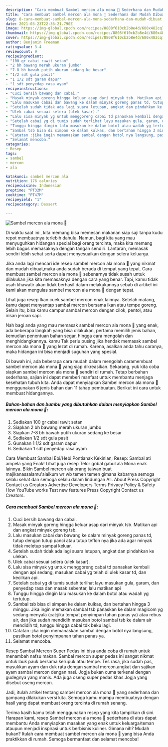```yaml
---
description: "Cara membuat Sambel mercon ala mona 🤤 Sederhana dan Mudah Dibuat"
title: "Cara membuat Sambel mercon ala mona 🤤 Sederhana dan Mudah Dibuat"
slug: 8-cara-membuat-sambel-mercon-ala-mona-sederhana-dan-mudah-dibuat
date: 2021-03-23T22:36:21.790Z
image: https://img-global.cpcdn.com/recipes/8808f610cb2b8e4d/680x482cq70/sambel-mercon-ala-mona-🤤-foto-resep-utama.jpg
thumbnail: https://img-global.cpcdn.com/recipes/8808f610cb2b8e4d/680x482cq70/sambel-mercon-ala-mona-🤤-foto-resep-utama.jpg
cover: https://img-global.cpcdn.com/recipes/8808f610cb2b8e4d/680x482cq70/sambel-mercon-ala-mona-🤤-foto-resep-utama.jpg
author: Benjamin Freeman
ratingvalue: 3.4
reviewcount: 9
recipeingredient:
- "100 gr cabai rawit setan"
- "2 bh bawang merah ukuran jumbo"
- "7-8 bh bawah putih ukuran sedang ke besar"
- "1/2 sdt gula pasit"
- "1 1/2 sdt garam dapur"
- "1 sdt penyedap rasa ayam"
recipeinstructions:
- "Cuci bersih bawang dan cabai."
- "Masak minyak goreng hingga keluar asap dari minyak tsb. Matikan api dan angkat minyak goreng tsb."
- "Lalu masukan cabai dan bawang ke dalam minyak goreng panas td, tutup dengan tutup panci atau tutup teflon nya jika ada agar minyak tidak meletup sampai keluar."
- "Setelah sudah tidak ada lagi suara letupan, angkat dan pindahkan ke ulekan."
- "Ulek cabai sesuai selera (ulek kasar)."
- "Lalu sisa minyak yg untuk menggoreng cabai td panaskan kembali dengan api sedang, masukan cabai yg telah di ulek kasar td, dan kecilkan api."
- "Setelah cabai yg di tumis sudah terlihat layu masukan gula, garam, dan penyedap rasa dan masak sebentar, lalu matikan api"
- "Tunggu hingga dingin lalu masukan ke dalam botol atau wadah yg tertutup."
- "Sambal tsb bisa di simpan ke dalam kulkas, dan bertahan hingga 3 minggu. Jika ingin memakan sambal tsb panaskan ke dalam magicom yg sedang menyala (cat:jika tempat penyimpan tahan panas ya) atau rebus air, dan jika sudah mendidih masukan botol sambal tsb ke dalam air mendidih td, tunggu hingga cabai tdk beku lagi."
- "Catatan :jika ingin memanaskan sambal dengan botol nya langsung, pastikan botol penyimpanan tahan panas ya."
- "Selamat mencoba."
categories:
- Resep
tags:
- sambel
- mercon
- ala

katakunci: sambel mercon ala 
nutrition: 176 calories
recipecuisine: Indonesian
preptime: "PT32M"
cooktime: "PT47M"
recipeyield: "1"
recipecategory: Dessert

---
```



![Sambel mercon ala mona 🤤](https://img-global.cpcdn.com/recipes/8808f610cb2b8e4d/680x482cq70/sambel-mercon-ala-mona-🤤-foto-resep-utama.jpg)

Di waktu  saat ini , kita memang bisa memesan makanan siap saji tanpa kudu repot membuatnya terlebih dahulu. Namun, bagi kita yang mau menyuguhkan hidangan special bagi orang tercinta, maka kita memang lebih bagus memasaknya dengan tangan sendiri. Lantaran, memasak sendiri lebih sehat serta dapat menyesuaikan dengan selera keluarga.

Jika anda lagi mencari ide resep sambel mercon ala mona 🤤 yang nikmat dan mudah dibuat,maka anda sudah berada di tempat yang tepat. Cara membuat sambel mercon ala mona 🤤  sebenarnya tidak susah untuk dilakukan jika kita memasaknya dengan cara yang benar. Tapi, kamu tidak usah khawatir akan tidak berhasil dalam melakukannya 
sebab di artikel ini kami akan mengulas sambel mercon ala mona 🤤 dengan tepat.  

Lihat juga resep Ikan cuek sambel mercon enak lainnya. Setelah matang, kamu dapat menyantap sambal mercon bersama ikan atau tempe goreng. Selain itu, bisa kamu campur sambal mercon dengan cilok, pentol, atau irisan jeroan sapi.

Nah bagi anda yang mau memasak sambel mercon ala mona 🤤 yang enak, ada beberapa langkah yang bisa dilakukan, pertama memilih jenis bahan, kemudian penentuan bahan segar, hingga cara mengolah dan menghidangkannya. kamu Tak perlu pusing jika hendak memasak sambel mercon ala mona 🤤 yang lezat di rumah. Karena, asalkan anda  tahu caranya, maka hidangan ini bisa menjadi suguhan yang spesial.

Di bawah ini, ada beberapa cara mudah dalam mengolah caramembuat sambel mercon ala mona 🤤 yang siap dikreasikan. Sekarang, yuk kita coba siapkan sambel mercon ala mona 🤤 sendiri di rumah. Tetap berbahan sederhana, sajian ini dapat memberi manfaat untuk membantu menjaga kesehatan tubuh kita. Anda dapat menyiapkan Sambel mercon ala mona 🤤 menggunakan 6 jenis bahan dan 11 tahap pembuatan. Berikut ini cara untuk membuat hidangannya.

<!--inarticleads1-->

##### Bahan-bahan dan bumbu yang dibutuhkan dalam menyiapkan Sambel mercon ala mona 🤤:

1. Sediakan 100 gr cabai rawit setan
1. Siapkan 2 bh bawang merah ukuran jumbo
1. Siapkan 7-8 bh bawah putih ukuran sedang ke besar
1. Sediakan 1/2 sdt gula pasit
1. Gunakan 1 1/2 sdt garam dapur
1. Sediakan 1 sdt penyedap rasa ayam


Cara Membuat Sambal Ebi/Hebi Pontianak Kekinian; Resep: Sambal ati ampela yang Enak! Lihat juga resep Telor gobal gabul ala Mona enak lainnya. Bikin Sambel mercon ala orang taiwan buat majikanassalamu&#39;alaikum wr wb temen temen gimana kabarnya semoga selalu sehat dan semoga selalu dalam lindungan All. About Press Copyright Contact us Creators Advertise Developers Terms Privacy Policy &amp; Safety How YouTube works Test new features Press Copyright Contact us Creators. 

<!--inarticleads2-->

##### Cara membuat Sambel mercon ala mona 🤤:

1. Cuci bersih bawang dan cabai.
1. Masak minyak goreng hingga keluar asap dari minyak tsb. Matikan api dan angkat minyak goreng tsb.
1. Lalu masukan cabai dan bawang ke dalam minyak goreng panas td, tutup dengan tutup panci atau tutup teflon nya jika ada agar minyak tidak meletup sampai keluar.
1. Setelah sudah tidak ada lagi suara letupan, angkat dan pindahkan ke ulekan.
1. Ulek cabai sesuai selera (ulek kasar).
1. Lalu sisa minyak yg untuk menggoreng cabai td panaskan kembali dengan api sedang, masukan cabai yg telah di ulek kasar td, dan kecilkan api.
1. Setelah cabai yg di tumis sudah terlihat layu masukan gula, garam, dan penyedap rasa dan masak sebentar, lalu matikan api
1. Tunggu hingga dingin lalu masukan ke dalam botol atau wadah yg tertutup.
1. Sambal tsb bisa di simpan ke dalam kulkas, dan bertahan hingga 3 minggu. Jika ingin memakan sambal tsb panaskan ke dalam magicom yg sedang menyala (cat:jika tempat penyimpan tahan panas ya) atau rebus air, dan jika sudah mendidih masukan botol sambal tsb ke dalam air mendidih td, tunggu hingga cabai tdk beku lagi.
1. Catatan :jika ingin memanaskan sambal dengan botol nya langsung, pastikan botol penyimpanan tahan panas ya.
1. Selamat mencoba.


Resep Sambal Mercon Super Pedas ini bisa anda coba di rumah untuk menambah nafsu makan. Sambal mercon super pedas ini sangat nikmat untuk lauk pauk bersama kerupuk atau tempe. Tes rasa, jika sudah pas, masukkan ayam dan duk rata dengan sambal mercon.angkat dan sajikan ayam sambal mercon dengan nasi. Jogja bukan cuma terkenal dengan gudegnya yang manis. Ada juga oseng super pedas khas Jogja yang disebut oseng mercon. 

Jadi, itulah artikel tentang  sambel mercon ala mona 🤤  yang sederhana dan gampang dilakukan versi kita. Semoga kamu mampu membuatnya dengan hasil yang dapat membuat oreng tercinta di rumah senang. 

Terima kasih kamu telah menggunakan resep yang kita tampilkan di sini. Harapan kami, resep  Sambel mercon ala mona 🤤 sederhana di atas dapat membantu Anda menyiapkan masakan yang enak untuk keluarga/teman ataupun menjadi inspirasi untuk berbisnis kuliner. Gimana nih? Mudah bukan? Itulah cara membuat sambel mercon ala mona 🤤 yang bisa Anda praktikkan di rumah. Semoga bermanfaat dan selamat mencoba!

